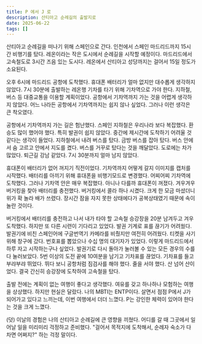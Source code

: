 ```yaml
---
title: P 에서 J 로
description: 산티아고 순례길의 출발지로
date: 2025-06-22
tags: []
---
```





산티아고 순례길을 떠나기 위해 스페인으로 간다. 인천에서 스페인 마드리드까지 15시간 비행기를 탔다. 레온이라는 작은 도시에서 순례길을 시작할 예정이다. 마드리드에서 고속철도로 3시간 즈음 있는 도시다. 레온에서 산티아고 성당까지는 걸어서 15일 정도가 소요된다. 

오후 6시에 마드리드 공항에 도착했다. 휴대폰 배터리가 얼마 없지만 대수롭게 생각하지 않았다. 7시 30분에 출발하는 레온행 기차를 타기 위해 기차역으로 가야 한다. 지하철, 버스 등 대중교통을 이용할 계획이었다. 공항에서 기차역까지 가는 것을 어렵게 생각하지 않았다. 어느 나라든 공항에서 기차역까지는 쉽지 않나 싶었다. 그러나 이런 생각은 큰 착오였다. 

공항에서 기차역까지 가는 길은 험난했다. 스페인 지하철은 우리나라 보다 복잡했다. 환승도 많이 했어야 했다. 특히 발권이 쉽지 않았다. 중간에 제시간에 도착하기 어려울 것 같다는 생각이 들었다. 지하철에서 내려 버스를 탔다. 금방 버스를 잡아 탔다. 버스 안에서 숨 고르고 안에서 지도를 켰다. 버스를 거꾸로 탔다는 것을 깨달았다. 도로에는 차가 많았다. 퇴근길 강남 같았다. 7시 30분까지 얼마 남지 않았다. 

휴대폰이 배터리가 없어 꺼지기 직전이었다. 기차역까지 어떻게 갈지 이미지를 캡처를 시작했다. 배터리를 아끼기 위해 휴대폰을 비행기모드로 변경했다. 어찌어찌 기차역에 도착했다. 그러나 기차역 안은 매우 복잡했다. 아니나 다를까 휴대폰이 꺼졌다. 겨우겨우 버거킹을 찾아 배터리를 충전했다. 버거킹에서 콜라 하나 시켰다. 크게 한 모금 마셨더니 위가 확 놀라 배가 쓰렸다. 장시간 잠을 자지 못한 상태에다가 공복상태였기 때문에 속이 놀란 것이다.

버거킹에서 배터리를 충전하고 나서 내가 타야 할 고속철 승강장을 20분 남겨두고 겨우 도착했다. 하지만 또 다른 시련이 기다리고 있었다. 발권 기계로 표를 끊기가 어려웠다. 발권기에 비친 스페인어에 구글번역기 카메라를 비췄지만 여전히 어려웠다. 티켓을 사기 위해 창구에 갔다. 번호표를 뽑았으나 수십 명의 대기자가 있었다. 이렇게 마드리드에서 하루 자고 시작하는구나 싶었다. 발권기로 다시 돌아가 눌러볼 수 있는 모든 경우의 수를 다 눌러보았다. 5번 이상의 도전 끝에 10여분을 남기고 기차표를 끊었다. 기차표를 들고 부랴부랴 뛰었다. 뛰다 보니 공항처럼 짐검사를 해야 했다. 줄을 서야 했다. 산 넘어 산이었다. 결국 간신히 승강장에 도착하여 고속철을 탔다. 

출발 전에는 계획이 없는 여행이 좋다고 생각했다. 여유를 갖고 하나하나 모험하는 여행을 상상했다. 하지만 현실은 달랐다. 나의 MBTI는 ENTP이다. 살면서 점점 P에서 J가 되어가고 있다고 느끼는데, 이번 여행에서 더더 느꼈다. P는 강인한 체력이 있어야 한다는 것을 크게 느꼈다. 

(덧) 이날의 경험은 나의 산티아고 순례길에 큰 영향을 끼쳤다. 어디를 갈 때 그곳에서 일어날 일을 미리미리 걱정하고 준비했다. "걸어서 목적지에 도착해서, 순례자 숙소가 다 차면 어쩌지?" 하는 걱정 말이다.